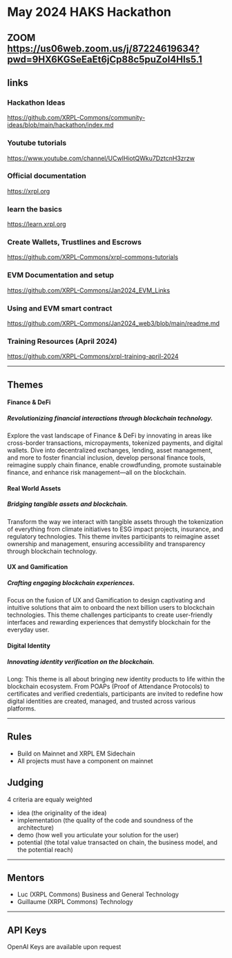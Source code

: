 # May 2024 HAKS Hackathon

ZOOM
https://us06web.zoom.us/j/87224619634?pwd=9HX6KGSeEaEt6jCp88c5puZoI4HIs5.1
------------
## links

### Hackathon Ideas
https://github.com/XRPL-Commons/community-ideas/blob/main/hackathon/index.md

### Youtube tutorials
https://www.youtube.com/channel/UCwlHiotQWku7DztcnH3zrzw

### Official documentation
https://xrpl.org

### learn the basics
https://learn.xrpl.org

### Create Wallets, Trustlines and Escrows
https://github.com/XRPL-Commons/xrpl-commons-tutorials

### EVM Documentation and setup
https://github.com/XRPL-Commons/Jan2024_EVM_Links

### Using and EVM smart contract
https://github.com/XRPL-Commons/Jan2024_web3/blob/main/readme.md

### Training Resources (April 2024)
https://github.com/XRPL-Commons/xrpl-training-april-2024



-------
## Themes

#### __Finance & DeFi__
##### _Revolutionizing financial interactions through blockchain technology._
Explore the vast landscape of Finance & DeFi by innovating in areas like cross-border transactions, micropayments, tokenized payments, and digital wallets. Dive into decentralized exchanges, lending, asset management, and more to foster financial inclusion, develop personal finance tools, reimagine supply chain finance, enable crowdfunding, promote sustainable finance, and enhance risk management—all on the blockchain.

#### __Real World Assets__
##### _Bridging tangible assets and blockchain._
Transform the way we interact with tangible assets through the tokenization of everything from climate initiatives to ESG impact projects, insurance, and regulatory technologies. This theme invites participants to reimagine asset ownership and management, ensuring accessibility and transparency through blockchain technology.

#### __UX and Gamification__
##### _Crafting engaging blockchain experiences._
Focus on the fusion of UX and Gamification to design captivating and intuitive solutions that aim to onboard the next billion users to blockchain technologies. This theme challenges participants to create user-friendly interfaces and rewarding experiences that demystify blockchain for the everyday user.

#### __Digital Identity__
##### _Innovating identity verification on the blockchain._
Long: This theme is all about bringing new identity products to life within the blockchain ecosystem. From POAPs (Proof of Attendance Protocols) to certificates and verified credentials, participants are invited to redefine how digital identities are created, managed, and trusted across various platforms.

-----------

## Rules

- Build on Mainnet and XRPL EM Sidechain
- All projects must have a component on mainnet

## Judging

4 criteria are equaly weighted
- idea (the originality of the idea)
- implementation (the quality of the code and soundness of the architecture)
- demo (how well you articulate your solution for the user)
- potential (the total value transacted on chain, the business model, and the potential reach)


-------------
## Mentors


- Luc (XRPL Commons) Business and General Technology
- Guillaume (XRPL Commons) Technology


-------------
## API Keys

OpenAI Keys are available upon request
